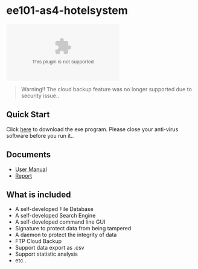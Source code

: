 # ee101-as4-hotelsystem

![size](https://badge-size.herokuapp.com/iotcat/HOMES/master/HOMES.exe)

> Warning!! The cloud backup feature was no longer supported due to security issue..

## Quick Start

Click [here](https://raw.githubusercontent.com/IoTcat/HOMES/master/HOMES.exe) to download the exe program. Please close your anti-virus software before you run it..

## Documents
 - [User Manual](https://github.com/IoTcat/HOMES/blob/master/Manual.pdf)
 - [Report](https://github.com/IoTcat/HOMES/blob/master/Report.docx?raw=true)
 
## What is included
 - A self-developed File Database
 - A self-developed Search Engine
 - A self-developed command line GUI
 - Signature to protect data from being tampered
 - A daemon to protect the integrity of data
 - FTP Cloud Backup
 - Support data export as .csv
 - Support statistic analysis
 - etc..
